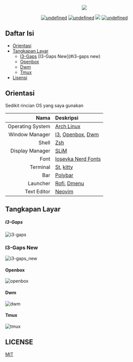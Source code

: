 <p align="center">
<a href="https://github.com/albawid/dotfiles/blob/master/screenshot/header.png"><img src="https://github.com/albawid/dotfiles/blob/master/screenshot/header.png"></a>
</p>

<p align="center">
<a href="https://github.com/albawid" target="_blank"><img alt="undefined" src="https://img.shields.io/github/repo-size/albawid/dotfiles?label=Dotfiles%20Size&style=for-the-badge&logo=github"></a>
<a href="https://github.com/albawid/dotfiles" target="_blank"><img alt="undefined" src="https://img.shields.io/github/last-commit/albawid/dotfiles?style=for-the-badge&logo=github"></a>
<a href="https://t.me/albawid" target="_blank"><img src="https://img.shields.io/badge/telegram-albawid-blue?label=telegram&style=for-the-badge&logo=telegram"></a>
<a href="https://github.com/albawid/dotfiles/blob/master/LICENSE.md" target="_blank"><img alt="undefined" src="https://img.shields.io/github/license/albawid/dotfiles?style=for-the-badge&logo=github"></a>
</p>

## Daftar Isi
* [Orientasi](#orientasi)
* [Tangkapan Layar](#tangkapan-layar)
  + [I3-Gaps](#i3-gaps)
    [I3-Gaps New](#i3-gaps new)
  + [Openbox](#openbox)
  + [Dwm](#dwm)
  + [Tmux](#tmux)
* [Lisensi](#LICENSE)

## Orientasi
Sedikit rincian OS yang saya gunakan

| Nama             | Deskripsi                                                                                                                                               |
|-----------------:|:--------------------------------------------------------------------------------------------------------------------------------------------------------|
| Operating System | [Arch Linux](https://wiki.archlinux.org/index.php/Arch_Linux)                                                                                           |
| Window Manager   | [I3](https://wiki.archlinux.org/index.php/I3), [Openbox](https://wiki.archlinux.org/index.php/Openbox), [Dwm](https://wiki.archlinux.org/index.php/Dwm) |
| Shell            | [Zsh](https://wiki.archlinux.org/index.php/Zsh)                                                                                                         |
| Display Manager  | [SLiM](https://wiki.archlinux.org/index.php/SLiM)                                                                                                       |
| Font             | [Iosevka Nerd Fonts](https://github.com/ryanoasis/nerd-fonts/tree/master/patched-fonts/Iosevka)                                                         |
| Terminal         | [St](https://wiki.archlinux.org/index.php/St), [kitty](https://wiki.archlinux.org/index.php/Kitty)                                                      |
| Bar              | [Polybar](https://wiki.archlinux.org/index.php/Polybar)                                                                                                 |
| Launcher         | [Rofi](https://wiki.archlinux.org/index.php/Polybar), [Dmenu](https://wiki.archlinux.org/index.php/Dmenu)                                               |
| Text Editor      | [Neovim](https://wiki.archlinux.org/index.php/Neovim)                                                                                                   |

## Tangkapan Layar

##### I3-Gaps
![i3-gaps](https://github.com/albawid/dotfiles/blob/master/screenshot/skrinsut-i3.png)

### I3-Gaps New
![i3-gaps_new](screenshot/skrinsut-i3_new.png)

#### Openbox
![openbox](https://github.com/albawid/dotfiles/blob/master/screenshot/skrinsut-openbox.png)

#### Dwm
![dwm](https://github.com/albawid/dotfiles/blob/master/screenshot/skrinsut-dwm.png)

#### Tmux
![tmux](https://github.com/albawid/dotfiles/blob/master/screenshot/skrinsut-tmux.png)

## LICENSE
[MIT](https://github.com/albawid/dotfiles/blob/master/LICENSE.md)
